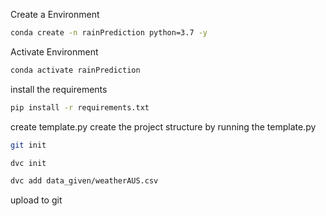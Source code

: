 Create a Environment
```bash
conda create -n rainPrediction python=3.7 -y
```
Activate Environment
```bash
conda activate rainPrediction
```
install the requirements
```bash
pip install -r requirements.txt
```
create template.py
create the project structure by running the template.py

```bash
git init
```
```bash
dvc init
```
```bash
dvc add data_given/weatherAUS.csv
```
upload to git